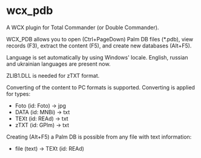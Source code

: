# wcx_pdb
A WCX plugin for Total Commander (or Double Commander). 

WCX_PDB allows you to open (Ctrl+PageDown) Palm DB files (*.pdb), 
view records (F3), extract the content (F5), and create new databases (Alt+F5).

Language is set automatically by using Windows' locale. 
English, russian and ukrainian languages are present now.

ZLIB1.DLL is needed for zTXT format.

Converting of the content to PC formats is supported. 
Converting is applied for types:
 - Foto (id: Foto) -> jpg
 - DATA (id: MNBi) -> txt
 - TEXt (id: REAd) -> txt
 - zTXT (id: GPlm) -> txt

Creating (Alt+F5) a Palm DB is possible from any file with text information:
 - file (text) -> TEXt (id: REAd)
